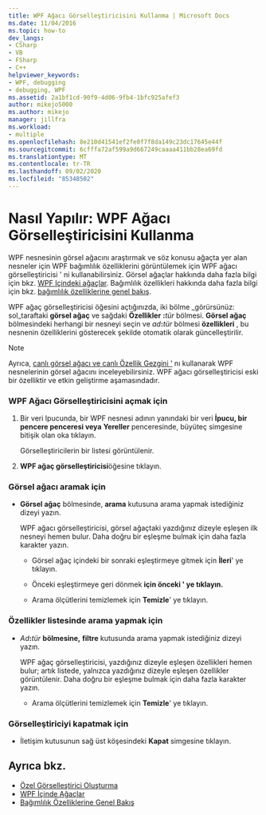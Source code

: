 ```yaml
---
title: WPF Ağacı Görselleştiricisini Kullanma | Microsoft Docs
ms.date: 11/04/2016
ms.topic: how-to
dev_langs:
- CSharp
- VB
- FSharp
- C++
helpviewer_keywords:
- WPF, debugging
- debugging, WPF
ms.assetid: 2a1bf1cd-90f9-4d06-9fb4-1bfc925afef3
author: mikejo5000
ms.author: mikejo
manager: jillfra
ms.workload:
- multiple
ms.openlocfilehash: 8e210d41541ef2fe0f7f8da149c23dc17645e44f
ms.sourcegitcommit: 6cfffa72af599a9d667249caaaa411bb28ea69fd
ms.translationtype: MT
ms.contentlocale: tr-TR
ms.lasthandoff: 09/02/2020
ms.locfileid: "85348502"
---
```

# <a name="how-to-use-the-wpf-tree-visualizer"></a>Nasıl Yapılır: WPF Ağacı Görselleştiricisini Kullanma
WPF nesnesinin görsel ağacını araştırmak ve söz konusu ağaçta yer alan nesneler için WPF bağımlılık özelliklerini görüntülemek için WPF ağacı görselleştiricisi ' ni kullanabilirsiniz. Görsel ağaçlar hakkında daha fazla bilgi için bkz. [WPF Içindeki ağaçlar](/dotnet/framework/wpf/advanced/trees-in-wpf). Bağımlılık özellikleri hakkında daha fazla bilgi için bkz. [bağımlılık özelliklerine genel bakış](/dotnet/framework/wpf/advanced/dependency-properties-overview).

 WPF ağaç görselleştiricisi öğesini açtığınızda, iki bölme _görürsünüz: sol_taraftaki **görsel ağaç** ve sağdaki **Özellikler** **:**_tür_ bölmesi. **Görsel ağaç** bölmesindeki herhangi bir nesneyi seçin ve _ad_**:**_tür_ bölmesi **özellikleri** , bu nesnenin özelliklerini gösterecek şekilde otomatik olarak güncelleştirilir.

 > [!NOTE]
 > Ayrıca, [canlı görsel ağacı ve canlı Özellik Gezgini '](../xaml-tools/inspect-xaml-properties-while-debugging.md) nı kullanarak WPF nesnelerinin görsel ağacını inceleyebilirsiniz. WPF ağacı görselleştiricisi eski bir özelliktir ve etkin geliştirme aşamasındadır.

### <a name="to-open-the-wpf-tree-visualizer"></a>WPF Ağacı Görselleştiricisini açmak için

1. Bir veri Ipucunda, bir WPF nesnesi adının yanındaki bir veri **İpucu, bir** **pencere penceresi veya** **Yereller** penceresinde, büyüteç simgesine bitişik olan oka tıklayın.

     Görselleştiricilerin bir listesi görüntülenir.

2. **WPF ağaç görselleştiricisi**öğesine tıklayın.

### <a name="to-search-the-visual-tree"></a>Görsel ağacı aramak için

- **Görsel ağaç** bölmesinde, **arama** kutusuna arama yapmak istediğiniz dizeyi yazın.

  WPF ağacı görselleştiricisi, görsel ağaçtaki yazdığınız dizeyle eşleşen ilk nesneyi hemen bulur. Daha doğru bir eşleşme bulmak için daha fazla karakter yazın.

  - Görsel ağaç içindeki bir sonraki eşleştirmeye gitmek için **İleri**' ye tıklayın.

  - Önceki eşleştirmeye geri dönmek **için önceki ' ye tıklayın.**

  - Arama ölçütlerini temizlemek için **Temizle**' ye tıklayın.

### <a name="to-search-the-properties-list"></a>Özellikler listesinde arama yapmak için

- _Ad_**:**_tür_ **bölmesine,** **filtre** kutusunda arama yapmak istediğiniz dizeyi yazın.

  WPF ağaç görselleştiricisi, yazdığınız dizeyle eşleşen özellikleri hemen bulur; artık listede, yalnızca yazdığınız dizeyle eşleşen özellikler görüntülenir. Daha doğru bir eşleşme bulmak için daha fazla karakter yazın.

  - Arama ölçütlerini temizlemek için **Temizle**' ye tıklayın.

### <a name="to-close-the-visualizer"></a>Görselleştiriciyi kapatmak için

- İletişim kutusunun sağ üst köşesindeki **Kapat** simgesine tıklayın.

## <a name="see-also"></a>Ayrıca bkz.
- [Özel Görselleştirici Oluşturma](../debugger/create-custom-visualizers-of-data.md)
- [WPF İçinde Ağaçlar](/dotnet/framework/wpf/advanced/trees-in-wpf)
- [Bağımlılık Özelliklerine Genel Bakış](/dotnet/framework/wpf/advanced/dependency-properties-overview)
